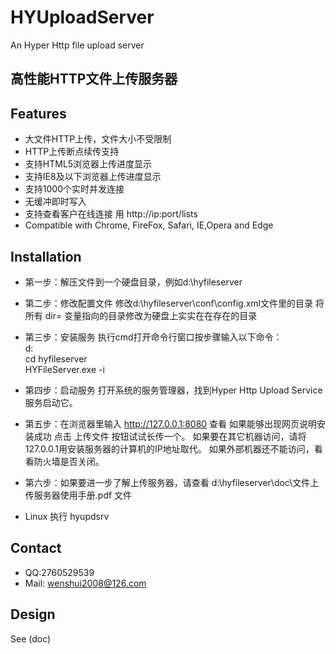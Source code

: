 # HYUploadServer
An Hyper Http file upload server

## 高性能HTTP文件上传服务器

## Features
- 大文件HTTP上传，文件大小不受限制
- HTTP上传断点续传支持
- 支持HTML5浏览器上传进度显示
- 支持IE8及以下浏览器上传进度显示
- 支持1000个实时并发连接
- 无缓冲即时写入
- 支持查看客户在线连接 用 http://ip:port/lists 
- Compatible with Chrome, FireFox, Safari, IE,Opera and Edge

## Installation
- 第一步：解压文件到一个硬盘目录，例如d:\hyfileserver

- 第二步：修改配置文件
        修改d:\hyfileserver\conf\config.xml文件里的目录
        将所有 dir= 变量指向的目录修改为硬盘上实实在在存在的目录
        
- 第三步：安装服务
        执行cmd打开命令行窗口按步骤输入以下命令： <br/>
        d:  <br/>
        cd hyfileserver<br/>
        HYFileServer.exe -i  <br/>   
        
- 第四步：启动服务
        打开系统的服务管理器，找到Hyper Http Upload Service服务启动它。
                
- 第五步：在浏览器里输入 http://127.0.0.1:8080 查看
        如果能够出现网页说明安装成功
        点击 上传文件 按钮试试长传一个。
        如果要在其它机器访问，请将127.0.0.1用安装服务器的计算机的IP地址取代。
        如果外部机器还不能访问，看看防火墙是否关闭。
        
- 第六步：如果要进一步了解上传服务器，请查看 d:\hyfileserver\doc\文件上传服务器使用手册.pdf 文件

- Linux
  执行 hyupdsrv

## Contact
- QQ:2760529539
- Mail: wenshui2008@126.com

## Design
See (doc)






